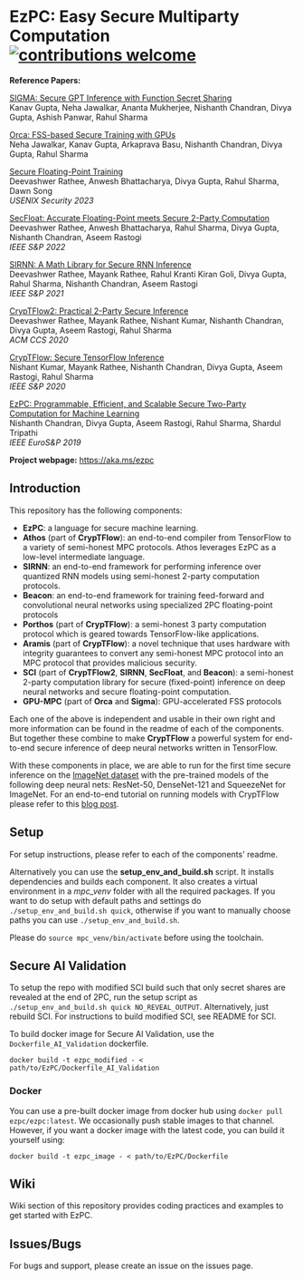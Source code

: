 # EzPC: Easy Secure Multiparty Computation [![contributions welcome](https://img.shields.io/badge/contributions-welcome-brightgreen.svg?style=flat)](https://github.com/mpc-msri/EzPC/issues)

**Reference Papers:**  

[SIGMA: Secure GPT Inference with Function Secret Sharing](https://eprint.iacr.org/2023/1269)  
Kanav Gupta, Neha Jawalkar,  Ananta Mukherjee, Nishanth Chandran, Divya Gupta, Ashish Panwar, Rahul Sharma

[Orca: FSS-based Secure Training with GPUs](https://eprint.iacr.org/2023/206)  
Neha Jawalkar, Kanav Gupta, Arkaprava Basu, Nishanth Chandran, Divya Gupta, Rahul Sharma

[Secure Floating-Point Training](https://eprint.iacr.org/2023/467)  
Deevashwer Rathee, Anwesh Bhattacharya, Divya Gupta, Rahul Sharma, Dawn Song  
*USENIX Security 2023*

[SecFloat: Accurate Floating-Point meets Secure 2-Party Computation](https://eprint.iacr.org/2022/322)  
Deevashwer Rathee, Anwesh Bhattacharya, Rahul Sharma, Divya Gupta, Nishanth Chandran, Aseem Rastogi  
*IEEE S&P 2022*

[SIRNN: A Math Library for Secure RNN Inference](https://eprint.iacr.org/2021/459)  
Deevashwer Rathee, Mayank Rathee, Rahul Kranti Kiran Goli, Divya Gupta, Rahul Sharma, Nishanth Chandran, Aseem Rastogi  
*IEEE S&P 2021*

[CrypTFlow2: Practical 2-Party Secure Inference](https://eprint.iacr.org/2020/1002)  
Deevashwer Rathee, Mayank Rathee, Nishant Kumar, Nishanth Chandran, Divya Gupta, Aseem Rastogi, Rahul Sharma  
*ACM CCS 2020*

[CrypTFlow: Secure TensorFlow Inference](https://eprint.iacr.org/2019/1049)  
Nishant Kumar, Mayank Rathee, Nishanth Chandran, Divya Gupta, Aseem Rastogi, Rahul Sharma  
*IEEE S&P 2020*

[EzPC: Programmable, Efficient, and Scalable Secure Two-Party Computation for Machine Learning](https://eprint.iacr.org/2017/1109.pdf)  
Nishanth Chandran, Divya Gupta, Aseem Rastogi, Rahul Sharma, Shardul Tripathi  
*IEEE EuroS&P 2019*

**Project webpage:** <https://aka.ms/ezpc>

## Introduction
This repository has the following components:  

- **EzPC**: a language for secure machine learning.
- **Athos** (part of **CrypTFlow**): an end-to-end compiler from TensorFlow to a variety of semi-honest MPC protocols. Athos leverages EzPC as a low-level intermediate language.
- **SIRNN**: an end-to-end framework for performing inference over quantized RNN models using semi-honest 2-party computation protocols.
- **Beacon**: an end-to-end framework for training feed-forward and convolutional neural networks using specialized 2PC floating-point protocols 
- **Porthos** (part of **CrypTFlow**): a semi-honest 3 party computation protocol which is geared towards TensorFlow-like applications.
- **Aramis** (part of **CrypTFlow**): a novel technique that uses hardware with integrity guarantees to convert any semi-honest MPC protocol into an MPC protocol that provides malicious security.
- **SCI** (part of **CrypTFlow2**, **SIRNN**, **SecFloat**, and **Beacon**): a semi-honest 2-party computation library for secure (fixed-point) inference on deep neural networks and secure floating-point computation.
- **GPU-MPC** (part of **Orca** and **Sigma**): GPU-accelerated FSS protocols
  
Each one of the above is independent and usable in their own right and more information can be found in the readme of each of the components. But together these combine to make **CrypTFlow** a powerful system for end-to-end secure inference of deep neural networks written in TensorFlow.

With these components in place, we are able to run for the first time secure inference on the [ImageNet dataset]([http://www.image-net.org) with the pre-trained models of the following deep neural nets: ResNet-50, DenseNet-121 and SqueezeNet for ImageNet. For an end-to-end tutorial on running models with CrypTFlow please refer to this [blog post](https://pratik-bhatu.medium.com/privacy-preserving-machine-learning-for-healthcare-using-cryptflow-cc6c379fbab7).

## Setup
For setup instructions, please refer to each of the components' readme.

Alternatively you can use the **setup_env_and_build.sh** script. It installs dependencies and builds each component. It also creates a virtual environment in a *mpc_venv* folder with all the required packages. If you want to do setup with default paths and settings do ``./setup_env_and_build.sh quick``, otherwise if you want to manually choose paths you can use ``./setup_env_and_build.sh``.

Please do ``source mpc_venv/bin/activate`` before using the toolchain.

## Secure AI Validation

To setup the repo with modified SCI build such that only secret shares are revealed at the end of 2PC, run the setup script as ``./setup_env_and_build.sh quick NO_REVEAL_OUTPUT``.
Alternatively, just rebuild SCI. For instructions to build modified SCI, see README for SCI.

To build docker image for Secure AI Validation, use the `Dockerfile_AI_Validation` dockerfile.

```docker build -t ezpc_modified - < path/to/EzPC/Dockerfile_AI_Validation```


### Docker
You can use a pre-built docker image from docker hub using ``docker pull ezpc/ezpc:latest``. We occasionally push stable images to that channel. However, if you want a docker image with the latest code, you can build it yourself using:

```docker build -t ezpc_image - < path/to/EzPC/Dockerfile```

## Wiki
Wiki section of this repository provides coding practices and examples to get started with EzPC.

## Issues/Bugs
For bugs and support, please create an issue on the issues page.
